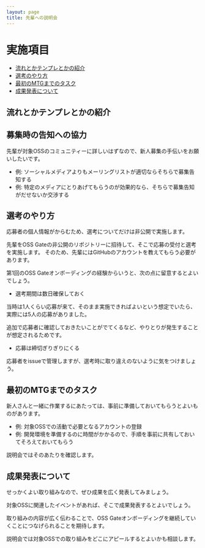 ```yaml
---
layout: page
title: 先輩への説明会
---
```


# 実施項目

* [流れとかテンプレとかの紹介](#flow)
* [選考のやり方](#screening)
* [最初のMTGまでのタスク](#action-items)
* [成果発表について](#presentation)

## <span id="flow">流れとかテンプレとかの紹介</span>

## <span id="application">募集時の告知への協力</span>

先輩が対象OSSのコミュニティーに詳しいはずなので、新人募集の手伝いをお願いしたいです。

* 例: ソーシャルメディアよりもメーリングリストが適切ならそちらで募集告知する
* 例: 特定のメディアにとりあげてもらうのが効果的なら、そちらで募集告知がだせないか交渉する

## <span id="screening">選考のやり方</span>

応募者の個人情報がからむため、選考についてだけは非公開で実施します。

先輩をOSS Gateの非公開のリポジトリーに招待して、そこで応募の受付と選考を実施します。
そのため、先輩にはGitHubのアカウントを教えてもらう必要があります。

第1回のOSS Gateオンボーディングの経験からいうと、次の点に留意するとよいでしょう。

* 選考期間は数日確保しておく

当時は1人くらい応募が来て、そのまま実施できればよいという想定でいたら、
実際には5人の応募がありました。

追加で応募者に確認しておきたいことがでてくるなど、やりとりが発生することが想定されるためです。

* 応募は締切ぎりぎりにくる

応募者をissueで管理しますが、選考時に取り違えのないように気をつけましょう。

## <span id="action-items">最初のMTGまでのタスク</span>

新人さんと一緒に作業するにあたっては、事前に準備しておいてもらうとよいものがあります。

* 例: 対象OSSでの活動で必要となるアカウントの登録
* 例: 開発環境を準備するのに時間がかかるので、手順を事前に共有しておいてそろえておいてもらう

説明会ではそのあたりを確認します。

## <span id="presentation">成果発表について</span>

せっかくよい取り組みなので、ぜひ成果を広く発表してみましょう。

対象OSSに関連したイベントがあれば、そこで成果発表するとよいでしょう。

取り組みの内容が広く伝わることで、OSS Gateオンボーディングを継続していくことにつなげられることを期待します。

説明会では対象OSSでの取り組みをどこにアピールするとよいかも相談します。
